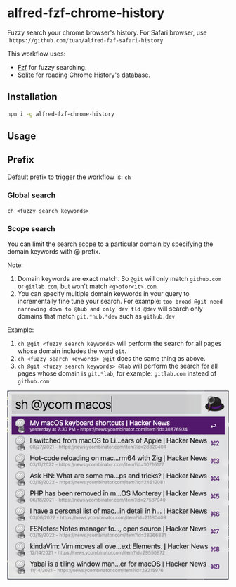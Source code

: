 # alfred-fzf-chrome-history

Fuzzy search your chrome browser's history.
For Safari browser, use  `https://github.com/tuan/alfred-fzf-safari-history`

This workflow uses:

- [Fzf](https://github.com/junegunn/fzf) for fuzzy searching.
- [Sqlite](https://www.npmjs.com/package/sqlite) for reading Chrome History's database.

## Installation

```sh
npm i -g alfred-fzf-chrome-history
```

## Usage

## Prefix

Default prefix to trigger the workflow is: `ch`

### Global search

`ch <fuzzy search keywords>`

### Scope search

You can limit the search scope to a particular domain by specifying the domain keywords with @ prefix.

Note:

1. Domain keywords are exact match. So `@git` will only match `github.com` or `gitlab.com`, but won't match `<g>ofor<it>.com`.
2. You can specify multiple domain keywords in your query to incrementally fine tune your search. For example: `too broad @git need narrowing down to @hub and only dev tld @dev` will search only domains that match `git.*hub.*dev` such as `github.dev`

Example:

1. `ch @git <fuzzy search keywords>` will perform the search for all pages whose domain includes the word `git`.
2. `ch <fuzzy search keywords> @git` does the same thing as above.
3. `ch @git <fuzzy search keywords> @lab` will perform the search for all pages whose domain is `git.*lab`, for example: `gitlab.com` instead of `github.com`

<img src='media/screenshot.png'/>
